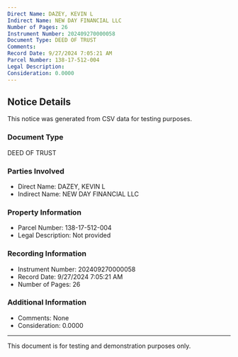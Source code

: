 ```yaml
---
Direct Name: DAZEY, KEVIN L
Indirect Name: NEW DAY FINANCIAL LLC
Number of Pages: 26
Instrument Number: 202409270000058
Document Type: DEED OF TRUST
Comments: 
Record Date: 9/27/2024 7:05:21 AM
Parcel Number: 138-17-512-004
Legal Description: 
Consideration: 0.0000
---
```


## Notice Details

This notice was generated from CSV data for testing purposes.

### Document Type
DEED OF TRUST

### Parties Involved
- Direct Name: DAZEY, KEVIN L
- Indirect Name: NEW DAY FINANCIAL LLC

### Property Information
- Parcel Number: 138-17-512-004
- Legal Description: Not provided

### Recording Information
- Instrument Number: 202409270000058
- Record Date: 9/27/2024 7:05:21 AM
- Number of Pages: 26

### Additional Information
- Comments: None
- Consideration: 0.0000

---

This document is for testing and demonstration purposes only.
